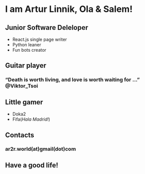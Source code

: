 # I am Artur Linnik, Ola & Salem!

## Junior Software Deleloper

<ul>
<li>React.js single page writer</li>
<li>Python leaner</li>
<li>Fun bots creator</li>
</ul>

## Guitar player

### “Death is worth living, and love is worth waiting for …” @Viktor_Tsoi

## Little gamer

<ul>
<li>Doka2</li>
<li>Fifa(<i>Hala Madrid!</i>)</li>
</ul>

## Contacts

### ar2r.world(at)gmail(dot)com

## Have a good life!
